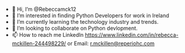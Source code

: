 - 👋 Hi, I’m @Rebeccamck12
- 👀 I’m interested in finding Python Developers for work in Ireland
- 🌱 I’m currently learning the technology industry and trends.
- 💞️ I’m looking to collaborate on Python devlopment. 
- 📫 How to reach me LinkedIn https://www.linkedin.com/in/rebecca-mckillen-244498229/ or Email: r.mckillen@reperiohc.com

<!---
Rebeccamck12/Rebeccamck12 is a ✨ special ✨ repository because its `README.md` (this file) appears on your GitHub profile.
You can click the Preview link to take a look at your changes.
--->
